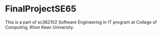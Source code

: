 # FinalProjectSE65

This is a part of sc362102 Software Engineering in IT program at College of Computing, Khon Kean University.

